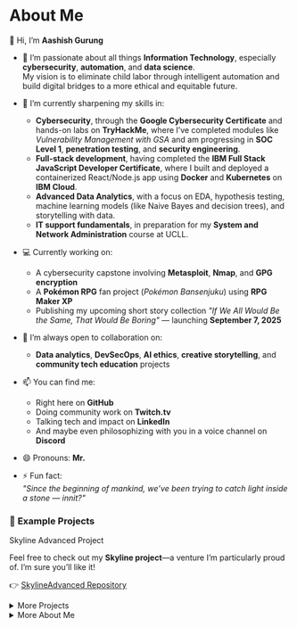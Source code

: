 # About Me

<summary>👋 Hi, I’m <strong>Aashish Gurung</strong></summary>

- 👀 I’m passionate about all things **Information Technology**, especially **cybersecurity**, **automation**, and **data science**.  
  My vision is to eliminate child labor through intelligent automation and build digital bridges to a more ethical and equitable future.

- 🌱 I’m currently sharpening my skills in:
  - **Cybersecurity**, through the **Google Cybersecurity Certificate** and hands-on labs on **TryHackMe**, where I’ve completed modules like *Vulnerability Management with GSA* and am progressing in **SOC Level 1**, **penetration testing**, and **security engineering**.
  - **Full-stack development**, having completed the **IBM Full Stack JavaScript Developer Certificate**, where I built and deployed a containerized React/Node.js app using **Docker** and **Kubernetes** on **IBM Cloud**.
  - **Advanced Data Analytics**, with a focus on EDA, hypothesis testing, machine learning models (like Naive Bayes and decision trees), and storytelling with data.
  - **IT support fundamentals**, in preparation for my **System and Network Administration** course at UCLL.

- 💻 Currently working on:
  - A cybersecurity capstone involving **Metasploit**, **Nmap**, and **GPG encryption**
  - A **Pokémon RPG** fan project (*Pokémon Bansenjuku*) using **RPG Maker XP**
  - Publishing my upcoming short story collection *"If We All Would Be the Same, That Would Be Boring"* — launching **September 7, 2025**

- 💞️ I’m always open to collaboration on:
  - **Data analytics**, **DevSecOps**, **AI ethics**, **creative storytelling**, and **community tech education** projects

- 📫 You can find me:
  - Right here on **GitHub**
  - Doing community work on **Twitch.tv**
  - Talking tech and impact on **LinkedIn**
  - And maybe even philosophizing with you in a voice channel on **Discord**

- 😄 Pronouns: **Mr.**

- ⚡ Fun fact:  
  *"Since the beginning of mankind, we’ve been trying to catch light inside a stone — innit?"*

### 🌟 **Example Projects**

<summary>Skyline Advanced Project</summary>

Feel free to check out my <strong>Skyline project</strong>—a venture I’m particularly proud of. I’m sure you’ll like it!

👉 [SkylineAdvanced Repository](https://github.com/watashiaashishgurung/SkylineAdvanced.git)

<details>
<summary>More Projects</summary>  

<details>
<summary>Software Development & Web Apps</summary>  
<details>
<summary>IBM JS Fullstack Developer Course</summary>  
    
  **• Full-Stack GiftApp (Capstone Project - IBM Full-Stack Dev)**  
  👉 [IBM Full-Stack Capstone Project Repository](https://github.com/watashiaashishgurung/IBM-fullstack-capstone-project)

  **• Shopping Cart Web App (React, Redux, Node.js, MongoDB)**  
  **• Weather Data Fetching Web App (REST APIs, React, OpenWeather API)**  
  **• Portfolio Website (Vercel Deployment, Fetch API, React, JavaScript)**  
  **• Travel Recommendation Web App (React, Firebase, API Integration)**  
  **• E-Commerce Platform MVP (React, Redux, Express, MongoDB, Docker)**  
</details>
</details>

<details>
<summary>Personal Projects</summary>      
 
  **• SkylineAdvanced Project**
</details>

<details>
<summary>Data Science Projects</summary>      
<details>
<summary>Google Advanced Data Analytics</summary>      
<details>
<summary>Waazaa</summary>
  • Waazaa
</details>
<details>
<summary>NYC TLC</summary>
  • NYC TLC
</details>
<details>
<summary>TikTok</summary>
  • TikTok
</details>
<details>
<summary>Salifort Motors</summary>

👉[Salifort Motors](https://github.com/watashiaashishgurung/Salifort-motors-capstone-project)

</details>
<details>
<summary>Skyline Advanced</summary>
  • Skyline Advanced
</details>
<details>
<summary>and more</summary>
  • ...
</details>
</details>
</details>

<details>
<summary>Data Analytics Projects</summary>      
<details>
<summary>Google Data Analytics</summary>      
  • Cyclistic
</details>
</details>

<details>
<summary>IT Support Professional</summary>  
<details>
<summary>Google IT Support Professional</summary>  
  • Volunteer work deNomade
</details>
</details>

<details>
<summary>Cybersecurity</summary>  
<details>
<summary>The Master Channel</summary>  
  • Cybersecurity Fundamentals Crash Course 2023
</details>
<details>
<summary>TryHackMe</summary>  
  • Cybersecurity Precourse 2025
  • Cyber 101 2025
</details>
</details>

<details>
<summary>Hobby Projects</summary>  
<details>
<summary>Book Bansenjuku - Aftercolony 2025 161</summary>  
  • [AWS kindle Store Bansenjuku - Aftercolony2025262](https://www.amazon.com/dp/B0DYVQ5D27?ref_=pe_93986420_775043100)

</details>
</details>
</details>

<details>
<summary>More About Me</summary>

# About Me

## 👋 Hi, I’m **Aashish Gurung!**
Passionate about **automation, data science, and full-stack development**, I thrive on **building innovative tech solutions** that make a difference. My journey spans **software development, data analytics, and IT support**, with expertise in **React, Node.js, Docker, and AI-driven analytics**. I believe in **solving real-world challenges with technology—while keeping a sense of humor!** 🚀

---

## 🌱 **Currently Learning**
- **Advanced Data Analytics**: Exploratory data analysis, hypothesis testing, data visualization, and machine learning models like Naive Bayes & decision trees.
- **IBM Full-Stack JavaScript Developer Certificate**: Enhancing skills in **front-end & back-end development** with **React, Node.js, Express**, and exploring **modern deployment techniques** with **Docker & Kubernetes**.

---

## 🚀 **Example Projects**
### **Skyline Advanced Project**
One of my proudest ventures! This project focuses on **automation and economic empowerment** through technology.
👉 [SkylineAdvanced Repository](https://github.com/watashiaashishgurung/SkylineAdvanced.git)

### **Software Development & Web Apps**
- **Full-Stack GiftApp** (IBM Capstone Project)
- **Shopping Cart Web App** (React, Redux, Node.js, MongoDB)
- **Weather Data Fetching Web App** (REST APIs, React, OpenWeather API)
- **Portfolio Website** (Vercel Deployment, Fetch API, React, JavaScript)
- **Travel Recommendation Web App** (React, Firebase, API Integration)
- **E-Commerce Platform MVP** (React, Redux, Express, MongoDB, Docker)

### **Data Science & Analytics**
- **Cyclistic Data Cleaning & Visualization** (R, SQL, Tableau)
- **Pokémon Go Metagame Prediction Model** (Python, Machine Learning)
- **Air Quality Analysis & CO2 Dataset** (Python, Tableau, SQL)
- **Customer Churn Prediction** (Decision Trees, XGBoost)
- **EDA on Cybersecurity Incidents** (Python, Pandas, Matplotlib)

---

## 📬 **How to Reach Me**
- **GitHub:** [watashiaashishgurung](https://github.com/watashiaashishgurung)
- **LinkedIn:** [Aashish Gurung](https://www.linkedin.com/in/aashish-gurung-70140829a/)
- **Twitch:** [Your Twitch Channel](#)
- **Email:** [Your Email](#)

---

## 💻 **Technical Skills**
```mermaid
graph TD;
  A(Technical Skills) -->|Front-End| B(React, HTML, CSS, JS);
  A -->|Back-End| C(Node.js, Express, MongoDB, REST APIs);
  A -->|DevOps| D(Docker, Kubernetes, IBM Cloud, GitHub Actions);
  A -->|Data Science| E(Python, SQL, R, Tableau, Pandas, NumPy);
  A -->|Cybersecurity & IT| F(System Admin, Networking, Security Best Practices);
  A -->|Project Management| G(Agile, Scrum, Kanban, Waterfall);
  
  classDef primary fill:#ffcc00,stroke:#333,stroke-width:2px,color:navy;
  classDef secondary fill:#66ccff,stroke:#333,stroke-width:2px,color:navy;
  class A primary;
  class B,C,D,E,F,G secondary;
```

---

## **Certifications**
| Certification | Year |
|--------------|------|
| IBM Full-Stack JavaScript Developer Certificate | 2024-2025 |
| Google Advanced Data Analytics Certificate | 2024 |
| Google Data Analytics Professional Certificate | 2024 |
| Google IT Support Professional Certificate | 2023 |
| Google Project Management Certificate | 2024 |
| Syntra AB Haasrode - Basic Business Management | 2010 |

---

## **Work Experience**
### **Junior JavaScript Developer** (Freelance & Projects)
✅ Developed and deployed full-stack applications using **React, Node.js, Express, and MongoDB**.  
✅ Built a **social media app** with file upload functionality & integrated **Docker** for deployment.  
✅ Designed **data-driven applications**, including a **weather forecast app** and **shopping cart web app**.  
✅ Implemented **authentication systems** using bcrypt, JWT, and session-based authentication.  
✅ Automated deployment using **Docker, Kubernetes, and IBM Cloud**.

### **Volunteer IT Support | De Nomade (2024 - Present)**
✅ Assisted newcomers with **technical troubleshooting & digital skills training**.  
✅ Installed & debugged applications like **Itsme** while providing **cybersecurity guidance**.  
✅ Proposed **structured logging** of client interactions to **optimize workflows**.

### **Business Owner & Manager | Everest Basecamp Restaurant (2010-2014)**
✅ Managed a **€100,000/month revenue** business and led a team of **10+ employees**.  
✅ Optimized operations, implemented structured workflows, and improved efficiency.

---

## 🤝 **Why Work With Me?**
✅ **Problem-Solver:** Exceptional analytical and troubleshooting skills.  
✅ **Fast Learner:** Quickly adapts to new technologies and methodologies.  
✅ **Detail-Oriented:** Focused on delivering high-quality work.  
✅ **Team Player & Independent Thinker:** Works well in teams while also thriving independently.  
✅ **Tech Enthusiast:** Passionate about continuous learning in **development, cybersecurity, and AI ethics**.

---

## 🌎 **Languages**
- **English:** Fluent  
- **Dutch:** Fluent  
- **Nepali:** Native (Speaking)  
- **French:** Basic  
- **Japanese:** Basic (Aikido)

---

## 🎯 **Hobbies & Interests**
- 🥋 **Aikido & Martial Arts** (Discipline & Strategy)  
- 📚 **Reading & Writing** (Published poetry, storytelling)  
- 🔐 **Tech & Cybersecurity Research**  
- 🎮 **Gunpla Model Building** (3D puzzle Series)  
- 🍳 **Cooking & Culinary Arts**  
- 🎥 **Community Engagement on Twitch, Discord, and YouTube**  

---

</details>

